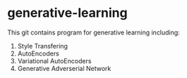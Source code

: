 # generative-learning

This git contains program for generative learning including:

<ol>
  <li>Style Transfering</li>
  <li>AutoEncoders</li>
  <li>Variational AutoEncoders</li>
  <li>Generative Adverserial Network</li>
</ol>

